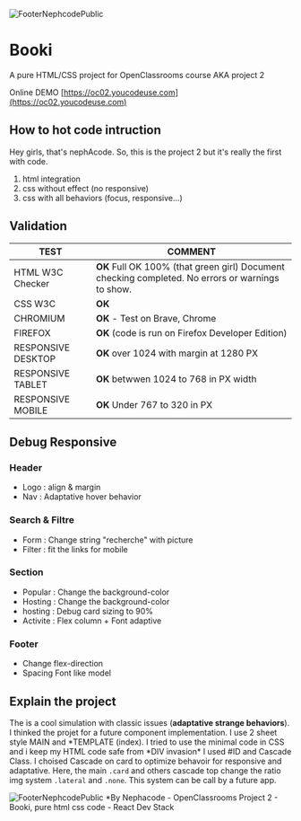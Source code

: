 ![FooterNephcodePublic](https://kpkfzczpavanzocxzyta.supabase.co/storage/v1/object/public/oc-react/readme-header-oc-project02.png)

# Booki

A pure HTML/CSS project for OpenClassrooms course AKA project 2

Online DEMO [https://oc02.youcodeuse.com](https://oc02.youcodeuse.com)

## How to hot code intruction

Hey girls, that's nephAcode. So, this is the project 2 but it's really the first with code.

1. html integration
2. css without effect (no responsive)
3. css with all behaviors (focus, responsive...)

## Validation

| TEST               | COMMENT                                                                                           |
| ------------------ | ------------------------------------------------------------------------------------------------- |
| HTML W3C Checker   | **OK** Full OK 100% (that green girl) Document checking completed. No errors or warnings to show. |
| CSS W3C            | **OK**                                                                                            |
| CHROMIUM           | **OK** - Test on Brave, Chrome                                                                    |
| FIREFOX            | **OK** (code is run on Firefox Developer Edition)                                                 |
| RESPONSIVE DESKTOP | **OK** over 1024 with margin at 1280 PX                                                           |
| RESPONSIVE TABLET  | **OK** betwwen 1024 to 768 in PX width                                                            |
| RESPONSIVE MOBILE  | **OK** Under 767 to 320 in PX                                                                     |

## Debug Responsive

### Header

- Logo : align & margin
- Nav : Adaptative hover behavior

### Search & Filtre

- Form : Change string "recherche" with picture
- Filter : fit the links for mobile

### Section

- Popular : Change the background-color
- Hosting : Change the background-color
- hosting : Debug card sizing to 90%
- Activite : Flex column + Font adaptive

### Footer

- Change flex-direction
- Spacing Font like model

## Explain the project

The is a cool simulation with classic issues (**adaptative strange behaviors**). I thinked the projet for a future component implementation. I use 2 sheet style MAIN and *TEMPLATE (index).
I tried to use the minimal code in CSS and i keep my HTML code safe from *DIV invasion\*
I used #ID and Cascade Class.
I choised Cascade on card to optimize behavoir for responsive and adaptative.
Here, the main `.card` and others cascade top change the ratio img system `.lateral` and `.none`.
This system can be call by a future app.

![FooterNephcodePublic](https://kpkfzczpavanzocxzyta.supabase.co/storage/v1/object/public/nephcode-public/githubReadmeSkills.png)
\*By Nephacode - OpenClassrooms Project 2 - Booki, pure html css code - React Dev Stack
